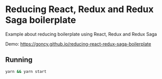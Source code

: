 # Reducing React, Redux and Redux Saga boilerplate

Example about reducing boilerplate using React, Redux and Redux Saga

Demo: https://goncy.github.io/reducing-react-redux-saga-boilerplate

## Running
```sh
yarn && yarn start
```
